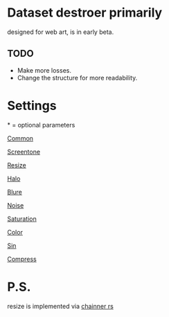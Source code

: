 # Dataset destroer primarily 
designed for web art, is in early beta.
## TODO
* Make more losses.
* Change the structure for more readability.
# Settings
\* = optional parameters
  
[Common](https://github.com/umzi2/art_dataset_destroyer/blob/d38e2131a02768d98f798747549abdc85f1e7e67/instructions/common.md)

[Screentone](https://github.com/umzi2/art_dataset_destroyer/blob/d38e2131a02768d98f798747549abdc85f1e7e67/instructions/screentone.md)

[Resize](https://github.com/umzi2/art_dataset_destroyer/blob/d38e2131a02768d98f798747549abdc85f1e7e67/instructions/resize.md)

[Halo](https://github.com/umzi2/art_dataset_destroyer/blob/d38e2131a02768d98f798747549abdc85f1e7e67/instructions/halo.md)

[Blure](https://github.com/umzi2/art_dataset_destroyer/blob/d38e2131a02768d98f798747549abdc85f1e7e67/instructions/blure.md)

[Noise](https://github.com/umzi2/art_dataset_destroyer/blob/d38e2131a02768d98f798747549abdc85f1e7e67/instructions/noise.md)

[Saturation](https://github.com/umzi2/art_dataset_destroyer/blob/d38e2131a02768d98f798747549abdc85f1e7e67/instructions/saturation.md)

[Color](https://github.com/umzi2/art_dataset_destroyer/blob/d38e2131a02768d98f798747549abdc85f1e7e67/instructions/color.md)

[Sin](https://github.com/umzi2/art_dataset_destroyer/blob/d38e2131a02768d98f798747549abdc85f1e7e67/instructions/sin.md)

[Compress](https://github.com/umzi2/art_dataset_destroyer/blob/d38e2131a02768d98f798747549abdc85f1e7e67/instructions/compress.md)

# P.S.
resize is implemented via [chainner rs](https://github.com/chaiNNer-org/chaiNNer-rs)
